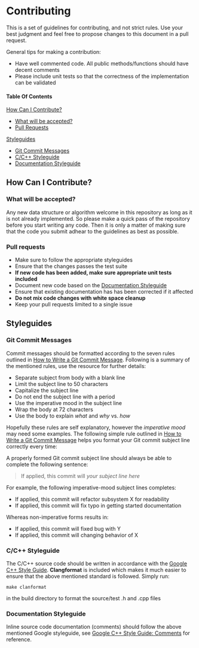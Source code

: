 # Contributing

This is a set of guidelines for contributing, and not strict rules.
Use your best judgment and feel free to propose changes to this document in a pull request.

General tips for making a contribution:
- Have well commented code. All public methods/functions should have decent comments
- Please include unit tests so that the correctness of the implementation can be validated

#### Table Of Contents

[How Can I Contribute?](#how-can-i-contribute)
  * [What will be accepted?](#what-will-be-accepted)
  * [Pull Requests](#pull-requests)

[Styleguides](#styleguides)
  * [Git Commit Messages](#git-commit-messages)
  * [C/C++ Styleguide](#cc-styleguide)
  * [Documentation Styleguide](#documentation-styleguide)

## How Can I Contribute?

### What will be accepted?
Any new data structure or algorithm welcome in this repository as long as it is not already implemented.
So please make a quick pass of the repository before you start writing any code.
Then it is only a matter of making sure that the code you submit adhear to the guidelines as best as possible.

### Pull requests

* Make sure to follow the appropriate styleguides
* Ensure that the changes passes the test suite
* **If new code has been added, make sure appropriate unit tests included**
* Document new code based on the [Documentation Styleguide](#documentation-guidelines)
* Ensure that existing documentation has has been corrected if it affected
* **Do not mix code changes with white space cleanup**
* Keep your pull requests limited to a single issue

## Styleguides

### Git Commit Messages
Commit messages should be formatted according to the seven rules outlined in [How to Write a Git Commit Message](http://chris.beams.io/posts/git-commit/). Following is a summary of the mentioned rules, use the resource for further details:

* Separate subject from body with a blank line
* Limit the subject line to 50 characters
* Capitalize the subject line
* Do not end the subject line with a period
* Use the imperative mood in the subject line
* Wrap the body at 72 characters
* Use the body to explain _what_ and _why_ vs. _how_

Hopefully these rules are self explanatory, however the _imperative mood_ may need some examples.
The following simple rule outlined in [How to Write a Git Commit Message](http://chris.beams.io/posts/git-commit/) helps you format your Git commit subject line correctly every time:

A properly formed Git commit subject line should always be able to complete the following sentence:

> If applied, this commit will _your subject line here_

For example, the following imperative-mood subject lines completes:

* If applied, this commit will refactor subsystem X for readability
* If applied, this commit will fix typo in getting started documentation

Whereas non-imperative forms results in:

* If applied, this commit will fixed bug with Y
* If applied, this commit will changing behavior of X

### C/C++ Styleguide
The C/C++ source code should be written in accordance with the [Google C++ Style Guide](https://google.github.io/styleguide/cppguide.html).
**Clangformat** is included which makes it much easier to ensure that the above mentioned standard is followed.
Simply run:

    make clanformat

in the build directory to format the source/test .h and .cpp files

### Documentation Styleguide
Inline source code documentation (comments) should follow the above mentioned Google styleguide, see [Google C++ Style Guide: Comments](https://google.github.io/styleguide/cppguide.html#Comments) for reference.

